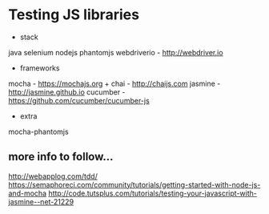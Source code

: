 # Testing JS libraries

* stack

java
selenium
nodejs
phantomjs
webdriverio - http://webdriver.io

* frameworks

mocha - https://mochajs.org + chai - http://chaijs.com
jasmine - http://jasmine.github.io
cucumber - https://github.com/cucumber/cucumber-js

* extra

mocha-phantomjs

## more info to follow...

http://webapplog.com/tdd/
https://semaphoreci.com/community/tutorials/getting-started-with-node-js-and-mocha
http://code.tutsplus.com/tutorials/testing-your-javascript-with-jasmine--net-21229